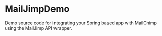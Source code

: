 MailJimpDemo
============

Demo source code for integrating your Spring based app with MailChimp using the MailJimp API wrapper.